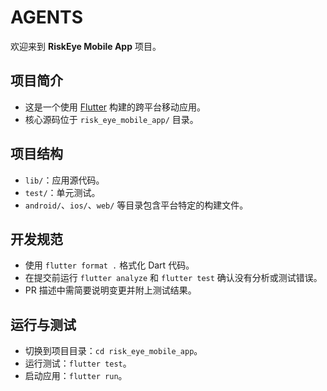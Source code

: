 # AGENTS

欢迎来到 **RiskEye Mobile App** 项目。

## 项目简介
- 这是一个使用 [Flutter](https://flutter.dev) 构建的跨平台移动应用。
- 核心源码位于 `risk_eye_mobile_app/` 目录。

## 项目结构
- `lib/`：应用源代码。
- `test/`：单元测试。
- `android/`、`ios/`、`web/` 等目录包含平台特定的构建文件。

## 开发规范
- 使用 `flutter format .` 格式化 Dart 代码。
- 在提交前运行 `flutter analyze` 和 `flutter test` 确认没有分析或测试错误。
- PR 描述中需简要说明变更并附上测试结果。

## 运行与测试
- 切换到项目目录：`cd risk_eye_mobile_app`。
- 运行测试：`flutter test`。
- 启动应用：`flutter run`。
